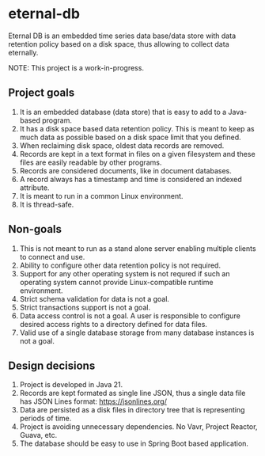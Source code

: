 # eternal-db
Eternal DB is an embedded time series data base/data store with data retention policy based on a disk space, thus allowing to collect data eternally.

NOTE: This project is a work-in-progress.

## Project goals
1. It is an embedded database (data store) that is easy to add to a Java-based program.
2. It has a disk space based data retention policy. This is meant to keep as much data as possible based on a disk space limit that you defined.
3. When reclaiming disk space, oldest data records are removed.
4. Records are kept in a text format in files on a given filesystem and these files are easily readable by other programs.
5. Records are considered documents, like in document databases.
6. A record always has a timestamp and time is considered an indexed attribute.
7. It is meant to run in a common Linux environment.
8. It is thread-safe.

## Non-goals
1. This is not meant to run as a stand alone server enabling multiple clients to connect and use.
2. Ability to configure other data retention policy is not required.
3. Support for any other operating system is not requred if such an operating system cannot provide Linux-compatible runtime environment.
4. Strict schema validation for data is not a goal.
5. Strict transactions support is not a goal.
6. Data access control is not a goal. A user is responsible to configure desired access rights to a directory defined for data files.
7. Valid use of a single database storage from many database instances is not a goal.

## Design decisions
1. Project is developed in Java 21.
2. Records are kept formated as single line JSON, thus a single data file has JSON Lines format: https://jsonlines.org/
3. Data are persisted as a disk files in directory tree that is representing periods of time.
4. Project is avoiding unnecessary dependencies. No Vavr, Project Reactor, Guava, etc.
5. The database should be easy to use in Spring Boot based application.
